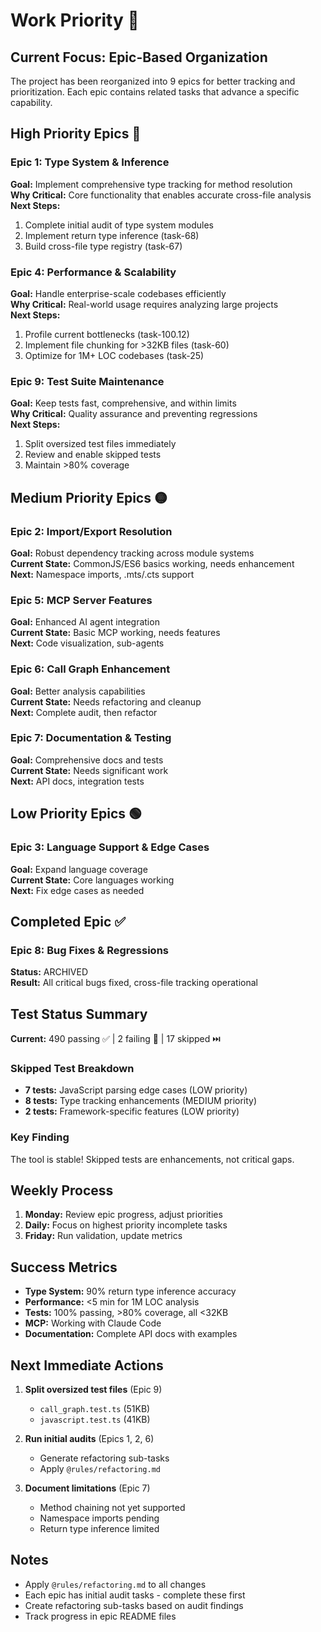 # Work Priority 🎯

## Current Focus: Epic-Based Organization

The project has been reorganized into 9 epics for better tracking and prioritization. Each epic contains related tasks that advance a specific capability.

## High Priority Epics 🔴

### Epic 1: Type System & Inference
**Goal:** Implement comprehensive type tracking for method resolution  
**Why Critical:** Core functionality that enables accurate cross-file analysis  
**Next Steps:** 
1. Complete initial audit of type system modules
2. Implement return type inference (task-68)
3. Build cross-file type registry (task-67)

### Epic 4: Performance & Scalability
**Goal:** Handle enterprise-scale codebases efficiently  
**Why Critical:** Real-world usage requires analyzing large projects  
**Next Steps:**
1. Profile current bottlenecks (task-100.12)
2. Implement file chunking for >32KB files (task-60)
3. Optimize for 1M+ LOC codebases (task-25)

### Epic 9: Test Suite Maintenance
**Goal:** Keep tests fast, comprehensive, and within limits  
**Why Critical:** Quality assurance and preventing regressions  
**Next Steps:**
1. Split oversized test files immediately
2. Review and enable skipped tests
3. Maintain >80% coverage

## Medium Priority Epics 🟡

### Epic 2: Import/Export Resolution
**Goal:** Robust dependency tracking across module systems  
**Current State:** CommonJS/ES6 basics working, needs enhancement  
**Next:** Namespace imports, .mts/.cts support

### Epic 5: MCP Server Features
**Goal:** Enhanced AI agent integration  
**Current State:** Basic MCP working, needs features  
**Next:** Code visualization, sub-agents

### Epic 6: Call Graph Enhancement
**Goal:** Better analysis capabilities  
**Current State:** Needs refactoring and cleanup  
**Next:** Complete audit, then refactor

### Epic 7: Documentation & Testing
**Goal:** Comprehensive docs and tests  
**Current State:** Needs significant work  
**Next:** API docs, integration tests

## Low Priority Epics 🟢

### Epic 3: Language Support & Edge Cases
**Goal:** Expand language coverage  
**Current State:** Core languages working  
**Next:** Fix edge cases as needed

## Completed Epic ✅

### Epic 8: Bug Fixes & Regressions
**Status:** ARCHIVED  
**Result:** All critical bugs fixed, cross-file tracking operational

## Test Status Summary
**Current:** 490 passing ✅ | 2 failing 🔧 | 17 skipped ⏭️

### Skipped Test Breakdown
- **7 tests:** JavaScript parsing edge cases (LOW priority)
- **8 tests:** Type tracking enhancements (MEDIUM priority)  
- **2 tests:** Framework-specific features (LOW priority)

### Key Finding
The tool is stable! Skipped tests are enhancements, not critical gaps.

## Weekly Process

1. **Monday:** Review epic progress, adjust priorities
2. **Daily:** Focus on highest priority incomplete tasks
3. **Friday:** Run validation, update metrics

## Success Metrics

- **Type System:** 90% return type inference accuracy
- **Performance:** <5 min for 1M LOC analysis
- **Tests:** 100% passing, >80% coverage, all <32KB
- **MCP:** Working with Claude Code
- **Documentation:** Complete API docs with examples

## Next Immediate Actions

1. **Split oversized test files** (Epic 9)
   - `call_graph.test.ts` (51KB)
   - `javascript.test.ts` (41KB)

2. **Run initial audits** (Epics 1, 2, 6)
   - Generate refactoring sub-tasks
   - Apply `@rules/refactoring.md`

3. **Document limitations** (Epic 7)
   - Method chaining not yet supported
   - Namespace imports pending
   - Return type inference limited

## Notes

- Apply `@rules/refactoring.md` to all changes
- Each epic has initial audit tasks - complete these first
- Create refactoring sub-tasks based on audit findings
- Track progress in epic README files